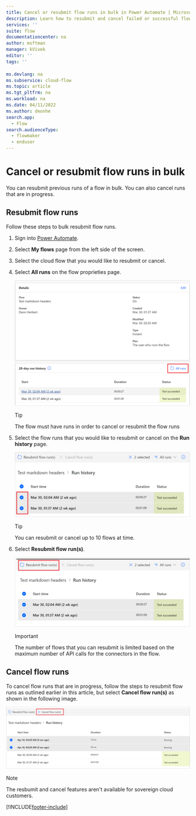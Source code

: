 ```yaml
---
title: Cancel or resubmit flow runs in bulk in Power Automate | Microsoft Docs
description: Learn how to resubmit and cancel failed or successful flow runs in Power Automate.
services: ''
suite: flow
documentationcenter: na
author: msftman
manager: kVivek
editor: ''
tags: ''

ms.devlang: na
ms.subservice: cloud-flow
ms.topic: article
ms.tgt_pltfrm: na
ms.workload: na
ms.date: 04/11/2022
ms.author: deonhe
search.app: 
  - Flow
search.audienceType: 
  - flowmaker
  - enduser
---
```



# Cancel or resubmit flow runs in bulk

You can resubmit previous runs of a flow in bulk. You can also cancel runs that are in progress.

## Resubmit flow runs

Follow these steps to bulk resubmit flow runs.

1. Sign into [Power Automate](https://powerautomate.com).
1. Select **My flows** page from the left side of the screen.
1. Select the cloud flow that you would like to resubmit or cancel.
1. Select **All runs** on the flow proprieties page.

   ![A screenshot that displays all runs for the selected flow](./media/cancel-resubmit-how-to/all-runs.png)

   >[!TIP]
   >The flow must have runs in order to cancel or resubmit the flow runs

1. Select the flow runs that you would like to resubmit or cancel on the **Run history** page.

    ![A screenshot that displays the selected runs for the selected flow](./media/cancel-resubmit-how-to/select-runs.png)

   >[!TIP]
   >You can resubmit or cancel up to 10 flows at time.

1. Select **Resubmit flow run(s)**.

    ![A screenshot that displays resubmit button](./media/cancel-resubmit-how-to/resubmit-runs.png)

   >[!IMPORTANT]
   >The number of flows that you can resubmit is limited based on the maximum number of API calls for the connectors in the flow.

## Cancel flow runs

To cancel flow runs that are in progress, follow the steps to resubmit flow runs as outlined earlier in this article, but select **Cancel flow run(s)** as shown in the following image.

![A screenshot that displays the cancel button](./media/cancel-resubmit-how-to/cancel-runs.png)

>[!NOTE]
>The resbumit and cancel features aren't available for sovereign cloud customers.
 
[!INCLUDE[footer-include](includes/footer-banner.md)]